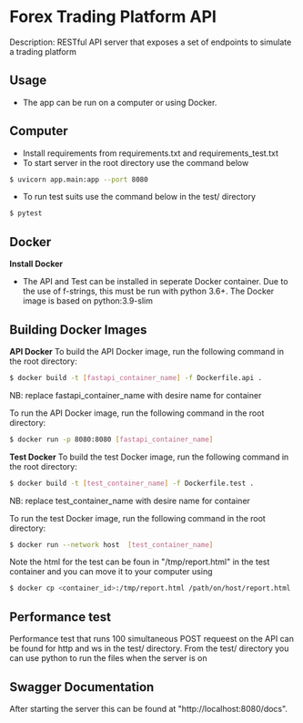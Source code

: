 # Forex Trading Platform API

Description: RESTful API server that exposes a set of endpoints to simulate a trading platform

## Usage
  - The app can be run on a computer or using Docker.

## Computer
  - Install requirements from requirements.txt and requirements_test.txt
  - To start server in the root directory use the command below

  ```bash
  $ uvicorn app.main:app --port 8080
  ```
  - To run test suits use the command below in the test/ directory

  ```bash
  $ pytest
  ```

## Docker
**Install Docker**
  - The API and Test can be installed in seperate Docker container. 
    Due to the use of f-strings, this must be run with python 3.6+. 
    The Docker image is based on python:3.9-slim

## Building Docker Images

**API Docker**
To build the API Docker image, run the following command in the root directory:

  ```bash
  $ docker build -t [fastapi_container_name] -f Dockerfile.api .
  ```
NB: replace fastapi_container_name with desire name for container

To run the API Docker image, run the following command in the root directory:
  ```bash
  $ docker run -p 8080:8080 [fastapi_container_name]
  ```
**Test Docker**
To build the test Docker image, run the following command in the root directory:

  ```bash
  $ docker build -t [test_container_name] -f Dockerfile.test .
  ```
NB: replace test_container_name with desire name for container

To run the test Docker image, run the following command in the root directory:

  ```bash
  $ docker run --network host  [test_container_name]
  ```

Note the html for the test can be foun in "/tmp/report.html" in the test container and you can move it to your computer using 

  ```bash
  $ docker cp <container_id>:/tmp/report.html /path/on/host/report.html
  ```

## Performance test
Performance test that runs 100 simultaneous POST requeest on the API can be found for http and ws in the test/ directory.
From the test/ directory you can use python to run the files when the server is on

## Swagger Documentation
After starting the server this can be found at "http://localhost:8080/docs".